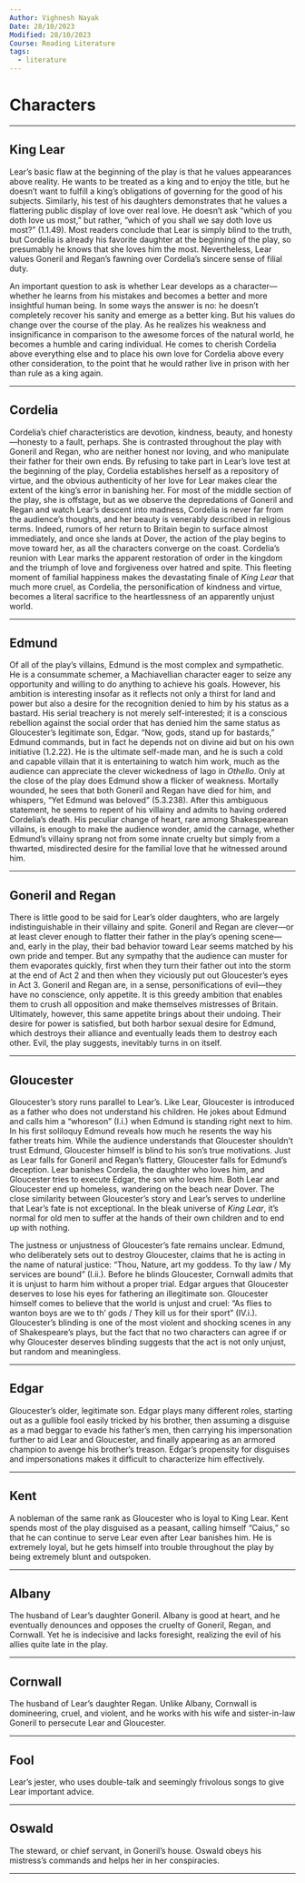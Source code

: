 ```yaml
---
Author: Vighnesh Nayak
Date: 28/10/2023
Modified: 28/10/2023
Course: Reading Literature
tags:
  - literature
---
```

# Characters
---
## King Lear
Lear’s basic flaw at the beginning of the play is that he values appearances above reality. He wants to be treated as a king and to enjoy the title, but he doesn’t want to fulfill a king’s obligations of governing for the good of his subjects. Similarly, his test of his daughters demonstrates that he values a flattering public display of love over real love. He doesn’t ask “which of you doth love us most,” but rather, “which of you shall we say doth love us most?” (1.1.49). Most readers conclude that Lear is simply blind to the truth, but Cordelia is already his favorite daughter at the beginning of the play, so presumably he knows that she loves him the most. Nevertheless, Lear values Goneril and Regan’s fawning over Cordelia’s sincere sense of filial duty.

An important question to ask is whether Lear develops as a character—whether he learns from his mistakes and becomes a better and more insightful human being. In some ways the answer is no: he doesn’t completely recover his sanity and emerge as a better king. But his values do change over the course of the play. As he realizes his weakness and insignificance in comparison to the awesome forces of the natural world, he becomes a humble and caring individual. He comes to cherish Cordelia above everything else and to place his own love for Cordelia above every other consideration, to the point that he would rather live in prison with her than rule as a king again.

---
## Cordelia
Cordelia’s chief characteristics are devotion, kindness, beauty, and honesty—honesty to a fault, perhaps. She is contrasted throughout the play with Goneril and Regan, who are neither honest nor loving, and who manipulate their father for their own ends. By refusing to take part in Lear’s love test at the beginning of the play, Cordelia establishes herself as a repository of virtue, and the obvious authenticity of her love for Lear makes clear the extent of the king’s error in banishing her. For most of the middle section of the play, she is offstage, but as we observe the depredations of Goneril and Regan and watch Lear’s descent into madness, Cordelia is never far from the audience’s thoughts, and her beauty is venerably described in religious terms. Indeed, rumors of her return to Britain begin to surface almost immediately, and once she lands at Dover, the action of the play begins to move toward her, as all the characters converge on the coast. Cordelia’s reunion with Lear marks the apparent restoration of order in the kingdom and the triumph of love and forgiveness over hatred and spite. This fleeting moment of familial happiness makes the devastating finale of _King Lear_ that much more cruel, as Cordelia, the personification of kindness and virtue, becomes a literal sacrifice to the heartlessness of an apparently unjust world.

---
## Edmund
Of all of the play’s villains, Edmund is the most complex and sympathetic. He is a consummate schemer, a Machiavellian character eager to seize any opportunity and willing to do anything to achieve his goals. However, his ambition is interesting insofar as it reflects not only a thirst for land and power but also a desire for the recognition denied to him by his status as a bastard. His serial treachery is not merely self-interested; it is a conscious rebellion against the social order that has denied him the same status as Gloucester’s legitimate son, Edgar. “Now, gods, stand up for bastards,” Edmund commands, but in fact he depends not on divine aid but on his own initiative (1.2.22). He is the ultimate self-made man, and he is such a cold and capable villain that it is entertaining to watch him work, much as the audience can appreciate the clever wickedness of Iago in _Othello_. Only at the close of the play does Edmund show a flicker of weakness. Mortally wounded, he sees that both Goneril and Regan have died for him, and whispers, “Yet Edmund was beloved” (5.3.238). After this ambiguous statement, he seems to repent of his villainy and admits to having ordered Cordelia’s death. His peculiar change of heart, rare among Shakespearean villains, is enough to make the audience wonder, amid the carnage, whether Edmund’s villainy sprang not from some innate cruelty but simply from a thwarted, misdirected desire for the familial love that he witnessed around him.

---
## Goneril and Regan
There is little good to be said for Lear’s older daughters, who are largely indistinguishable in their villainy and spite. Goneril and Regan are clever—or at least clever enough to flatter their father in the play’s opening scene—and, early in the play, their bad behavior toward Lear seems matched by his own pride and temper. But any sympathy that the audience can muster for them evaporates quickly, first when they turn their father out into the storm at the end of Act 2 and then when they viciously put out Gloucester’s eyes in Act 3. Goneril and Regan are, in a sense, personifications of evil—they have no conscience, only appetite. It is this greedy ambition that enables them to crush all opposition and make themselves mistresses of Britain. Ultimately, however, this same appetite brings about their undoing. Their desire for power is satisfied, but both harbor sexual desire for Edmund, which destroys their alliance and eventually leads them to destroy each other. Evil, the play suggests, inevitably turns in on itself.

---
## Gloucester
Gloucester’s story runs parallel to Lear’s. Like Lear, Gloucester is introduced as a father who does not understand his children. He jokes about Edmund and calls him a “whoreson” (I.i.) when Edmund is standing right next to him. In his first soliloquy Edmund reveals how much he resents the way his father treats him. While the audience understands that Gloucester shouldn’t trust Edmund, Gloucester himself is blind to his son’s true motivations. Just as Lear falls for Goneril and Regan’s flattery, Gloucester falls for Edmund’s deception. Lear banishes Cordelia, the daughter who loves him, and Gloucester tries to execute Edgar, the son who loves him. Both Lear and Gloucester end up homeless, wandering on the beach near Dover. The close similarity between Gloucester’s story and Lear’s serves to underline that Lear’s fate is not exceptional. In the bleak universe of _King Lear_, it’s normal for old men to suffer at the hands of their own children and to end up with nothing.

The justness or unjustness of Gloucester’s fate remains unclear. Edmund, who deliberately sets out to destroy Gloucester, claims that he is acting in the name of natural justice: “Thou, Nature, art my goddess. To thy law / My services are bound” (I.ii.). Before he blinds Gloucester, Cornwall admits that it is unjust to harm him without a proper trial. Edgar argues that Gloucester deserves to lose his eyes for fathering an illegitimate son. Gloucester himself comes to believe that the world is unjust and cruel: “As flies to wanton boys are we to th’ gods / They kill us for their sport” (IV.i.). Gloucester’s blinding is one of the most violent and shocking scenes in any of Shakespeare’s plays, but the fact that no two characters can agree if or why Gloucester deserves blinding suggests that the act is not only unjust, but random and meaningless.

---
## Edgar
Gloucester’s older, legitimate son. Edgar plays many different roles, starting out as a gullible fool easily tricked by his brother, then assuming a disguise as a mad beggar to evade his father’s men, then carrying his impersonation further to aid Lear and Gloucester, and finally appearing as an armored champion to avenge his brother’s treason. Edgar’s propensity for disguises and impersonations makes it difficult to characterize him effectively.

---
## Kent
A nobleman of the same rank as Gloucester who is loyal to King Lear. Kent spends most of the play disguised as a peasant, calling himself “Caius,” so that he can continue to serve Lear even after Lear banishes him. He is extremely loyal, but he gets himself into trouble throughout the play by being extremely blunt and outspoken.

---
## Albany
The husband of Lear’s daughter Goneril. Albany is good at heart, and he eventually denounces and opposes the cruelty of Goneril, Regan, and Cornwall. Yet he is indecisive and lacks foresight, realizing the evil of his allies quite late in the play.

---
## Cornwall
The husband of Lear’s daughter Regan. Unlike Albany, Cornwall is domineering, cruel, and violent, and he works with his wife and sister-in-law Goneril to persecute Lear and Gloucester.

---
## Fool
Lear’s jester, who uses double-talk and seemingly frivolous songs to give Lear important advice.

---
## Oswald
The steward, or chief servant, in Goneril’s house. Oswald obeys his mistress’s commands and helps her in her conspiracies.

---
